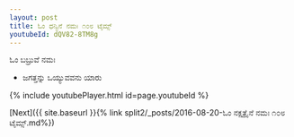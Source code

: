 ```yaml
---
layout: post
title: ಓಂ ಧನ್ವಿನೆ ನಮಃ ೧೦೮ ಟೈಮ್ಸ್
youtubeId: dQV82-8TM8g
---
```

 
 
 ಓಂ ಬಬ್ರುವೆ ನಮಃ  
 
 -  ಜಗತ್ತನ್ನು ಒಯ್ಯುವವನು ಯಾರು 
 
  
 
  
 
 
 
 
 
 


{% include youtubePlayer.html id=page.youtubeId %}
 
[Next]({{ site.baseurl }}{% link  split2/_posts/2016-08-20-ಓಂ ನಕ್ಷತ್ರೈನೆ ನಮಃ ೧೦೮ ಟೈಮ್ಸ್.md%})
 
